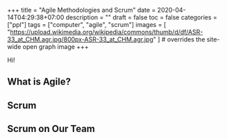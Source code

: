 +++
title = "Agile Methodologies and Scrum"
date = 2020-04-14T04:29:38+07:00
description = ""
draft = false
toc = false
categories = ["ppl"]
tags = ["computer", "agile", "scrum"]
images = [
  "https://upload.wikimedia.org/wikipedia/commons/thumb/d/df/ASR-33_at_CHM.agr.jpg/800px-ASR-33_at_CHM.agr.jpg"
] # overrides the site-wide open graph image
+++

Hi!

<!--more-->

## What is Agile?

## Scrum

## Scrum on Our Team
